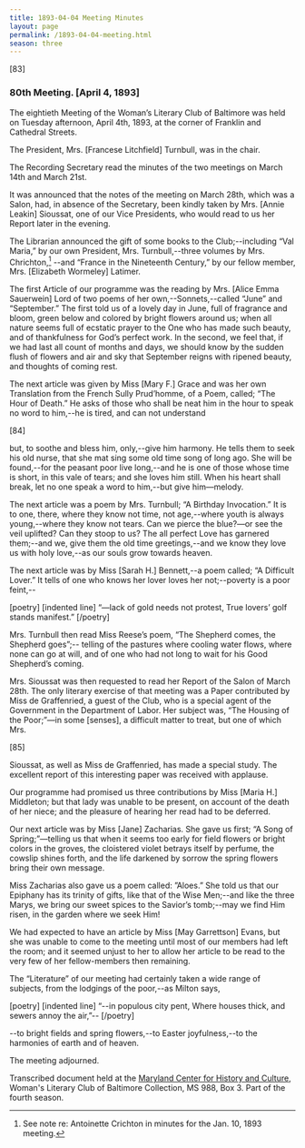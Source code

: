 ```yaml
---
title: 1893-04-04 Meeting Minutes
layout: page
permalink: /1893-04-04-meeting.html
season: three
---
```

[83]

### 80th Meeting. [April 4, 1893]

The eightieth Meeting of the Woman’s Literary Club of Baltimore was held on Tuesday afternoon, April 4th, 1893, at the corner of Franklin and Cathedral Streets.

The President, Mrs. [Francese Litchfield] Turnbull, was in the chair.

The Recording Secretary read the minutes of the two meetings on March 14th and March 21st.

It was announced that the notes of the meeting on March 28th, which was a Salon, had, in absence of the Secretary, been kindly taken by Mrs. [Annie Leakin] Sioussat, one of our Vice Presidents, who would read to us her Report later in the evening.

The Librarian announced the gift of some books to the Club;--including “Val Maria,” by our own President, Mrs. Turnbull,--three volumes by Mrs. Chrichton,[^Chr] --and “France in the Nineteenth Century,” by our fellow member, Mrs. [Elizabeth Wormeley] Latimer.

[^Chr]: See note re: Antoinette Crichton in minutes for the Jan. 10, 1893 meeting.

The first Article of our programme was the reading by Mrs. [Alice Emma Sauerwein] Lord of two poems of her own,--Sonnets,--called “June” and “September.” The first told us of a lovely day in June, full of fragrance and bloom, green below and colored by bright flowers around us; when all nature seems full of ecstatic prayer to the One who has made such beauty, and of thankfulness for God’s perfect work. In the second, we feel that, if we had last all count of months and days, we should know by the sudden flush of flowers and air and sky that September reigns with ripened beauty, and thoughts of coming rest.

The next article was given by Miss [Mary F.] Grace and was her own Translation from the French Sully Prud’homme, of a Poem, called; “The Hour of Death.” He asks of those who shall be neat him in the hour to speak no word to him,--he is tired, and can not understand

[84]

but, to soothe and bless him, only,--give him harmony. He tells them to seek his old nurse, that she mat sing some old time song of long ago. She will be found,--for the peasant poor live long,--and he is one of those whose time is short, in this vale of tears; and she loves him still. When his heart shall break, let no one speak a word to him,--but give him—melody.

The next article was a poem by Mrs. Turnbull; “A Birthday Invocation.” It is to one, there, where they know not time, not age,--where youth is always young,--where they know not tears. Can we pierce the blue?—or see the veil uplifted? Can they stoop to us? The all perfect Love has garnered them;--and we, give them the old time greetings,--and we know they love us with holy love,--as our souls grow towards heaven.

The next article was by Miss [Sarah H.] Bennett,--a poem called; “A Difficult Lover.” It tells of one who knows her lover loves her not;--poverty is a poor feint,--

[poetry]
[indented line] “—lack of gold needs not protest,
True lovers’ golf stands manifest.”
[/poetry]

Mrs. Turnbull then read Miss Reese’s poem, “The Shepherd comes, the Shepherd goes”;-- telling of the pastures where cooling water flows, where none can go at will, and of one who had not long to wait for his Good Shepherd’s coming.

Mrs. Sioussat was then requested to read her Report of the Salon of March 28th. The only literary exercise of that meeting was a Paper contributed by Miss de Graffenried, a guest of the Club, who is a special agent of the Government in the Department of Labor. Her subject was, “The Housing of the Poor;”—in some [senses], a difficult matter to treat, but one of which Mrs.

[85]

Sioussat, as well as Miss de Graffenried, has made a special study. The excellent report of this interesting paper was received with applause.

Our programme had promised us three contributions by Miss [Maria H.] Middleton; but that lady was unable to be present, on account of the death of her niece; and the pleasure of hearing her read had to be deferred.

Our next article was by Miss [Jane] Zacharias. She gave us first; “A Song of Spring;”—telling us that when it seems too early for field flowers or bright colors in the groves, the cloistered violet betrays itself by perfume, the cowslip shines forth, and the life darkened by sorrow the spring flowers bring their own message.

Miss Zacharias also gave us a poem called: ”Aloes.” She told us that our Epiphany has its trinity of gifts, like that of the Wise Men;--and like the three Marys, we bring our sweet spices to the Savior’s tomb;--may we find Him risen, in the garden where we seek Him!

We had expected to have an article by Miss [May Garrettson] Evans, but she was unable to come to the meeting until most of our members had left the room; and it seemed unjust to her to allow her article to be read to the very few of her fellow-members then remaining.

The “Literature” of our meeting had certainly taken a wide range of subjects, from the lodgings of the poor,--as Milton says,

[poetry]
[indented line] “--in populous city pent,
Where houses thick, and sewers annoy the air,”--
[/poetry]

--to bright fields and spring flowers,--to Easter joyfulness,--to the harmonies of earth and of heaven.

The meeting adjourned.

Transcribed document held at the [Maryland Center for History and Culture](http://mdhs.org/), Woman's Literary Club of Baltimore Collection, MS 988, Box 3. Part of the fourth season.